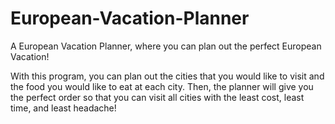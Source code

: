 # European-Vacation-Planner
A European Vacation Planner, where you can plan out the perfect European Vacation!

With this program, you can plan out the cities that you would like to visit and the food you would like to eat at each city. Then, the planner will give you the perfect order so that you can visit all cities with the least cost, least time, and least headache!
